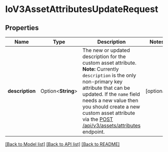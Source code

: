 # IoV3AssetAttributesUpdateRequest

## Properties

Name | Type | Description | Notes
------------ | ------------- | ------------- | -------------
**description** | Option<**String**> | The new or updated description for the custom asset attribute.   **Note:** Currently `description` is the only non-primary key attribute that can be updated. If the `name` field needs a new value then you should create a new custom asset attribute via the [POST /api/v3/assets/attributes](ref:io-v3-asset-attributes-create) endpoint. | [optional]

[[Back to Model list]](../README.md#documentation-for-models) [[Back to API list]](../README.md#documentation-for-api-endpoints) [[Back to README]](../README.md)



